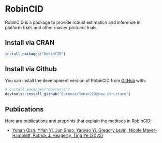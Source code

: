 
<!-- README.md is generated from README.Rmd. Please edit that file -->

# RobinCID

<!-- badges: start -->
<!-- badges: end -->

RobinCID is a package to provide robust estimation and inference in
platform trials and other master protocol trials.

## Install via CRAN

``` r
install.packages("RobinCID")
```

## Install via Github

You can install the development version of RobinCID from
[GitHub](https://github.com/) with:

``` r
# install.packages("devtools")
devtools::install_github("Eureeca/RobinCID@new_structure")
```

## Publications

Here are publications and preprints that explain the methods in
RobinCID:

- [Yuhan Qian, Yifan Yi, Jun Shao, Yanyao Yi, Gregory Levin, Nicole
  Mayer-Hamblett, Patrick J. Heagerty, Ting Ye
  (2025)](https://doi.org/10.48550/arXiv.2411.12944)
